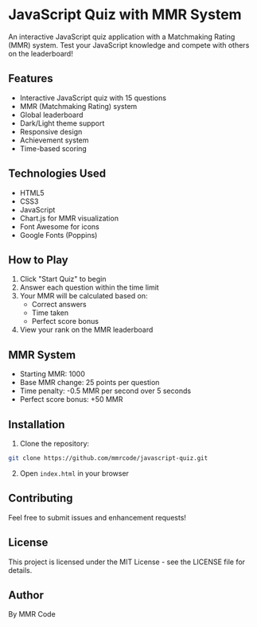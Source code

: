 # JavaScript Quiz with MMR System

An interactive JavaScript quiz application with a Matchmaking Rating (MMR) system. Test your JavaScript knowledge and compete with others on the leaderboard!

## Features

- Interactive JavaScript quiz with 15 questions
- MMR (Matchmaking Rating) system
- Global leaderboard
- Dark/Light theme support
- Responsive design
- Achievement system
- Time-based scoring

## Technologies Used

- HTML5
- CSS3
- JavaScript
- Chart.js for MMR visualization
- Font Awesome for icons
- Google Fonts (Poppins)

## How to Play

1. Click "Start Quiz" to begin
2. Answer each question within the time limit
3. Your MMR will be calculated based on:
   - Correct answers
   - Time taken
   - Perfect score bonus
4. View your rank on the MMR leaderboard

## MMR System

- Starting MMR: 1000
- Base MMR change: 25 points per question
- Time penalty: -0.5 MMR per second over 5 seconds
- Perfect score bonus: +50 MMR

## Installation

1. Clone the repository:
```bash
git clone https://github.com/mmrcode/javascript-quiz.git
```

2. Open `index.html` in your browser

## Contributing

Feel free to submit issues and enhancement requests!

## License

This project is licensed under the MIT License - see the LICENSE file for details.

## Author

By MMR Code

